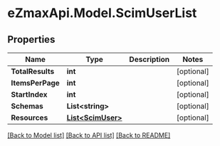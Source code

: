 # eZmaxApi.Model.ScimUserList

## Properties

Name | Type | Description | Notes
------------ | ------------- | ------------- | -------------
**TotalResults** | **int** |  | [optional] 
**ItemsPerPage** | **int** |  | [optional] 
**StartIndex** | **int** |  | [optional] 
**Schemas** | **List&lt;string&gt;** |  | [optional] 
**Resources** | [**List&lt;ScimUser&gt;**](ScimUser.md) |  | [optional] 

[[Back to Model list]](../README.md#documentation-for-models) [[Back to API list]](../README.md#documentation-for-api-endpoints) [[Back to README]](../README.md)

